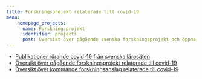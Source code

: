 ```yaml
---
title: Forskningsprojekt relaterade till covid-19
menu:
    homepage_projects:
      name: Forskningsprojekt
      identifier: projects
      post: Översikt över pågående svenska forskningsprojekt och öppna utlysningar från anslagsgivare.
---
```


- [Publikationer rörande covid-19 från svenska lärosäten](/sv/publications/)
- [Översikt över pågående forskningsprojekt relaterade till covid-19](/sv/projects/ongoing/)
- [Översikt över kommande forskningsanslag relaterade till covid-19](/sv/projects/funding/)
